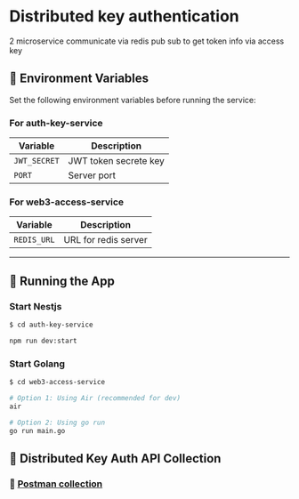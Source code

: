 # Distributed key authentication

2 microservice communicate via redis pub sub to get token info via access key

## 🔧 Environment Variables

Set the following environment variables before running the service:

### For auth-key-service

| Variable      | Description                 |
|---------------|-----------------------------|
| `JWT_SECRET`  | JWT token secrete key       |
| `PORT`        | Server port  |

### For web3-access-service

| Variable     | Description          |
|--------------|----------------------|
| `REDIS_URL`  | URL for redis server |

---

## 🚀 Running the App

### Start Nestjs

```bash
$ cd auth-key-service

npm run dev:start
```

### Start Golang

```bash
$ cd web3-access-service

# Option 1: Using Air (recommended for dev)
air

# Option 2: Using go run
go run main.go
```


## 🔐 Distributed Key Auth API Collection

### 🔑 [Postman collection](https://github.com/nynrathod/distributed-key-auth/blob/main/distributed-key-auth.postman_collection.json)
